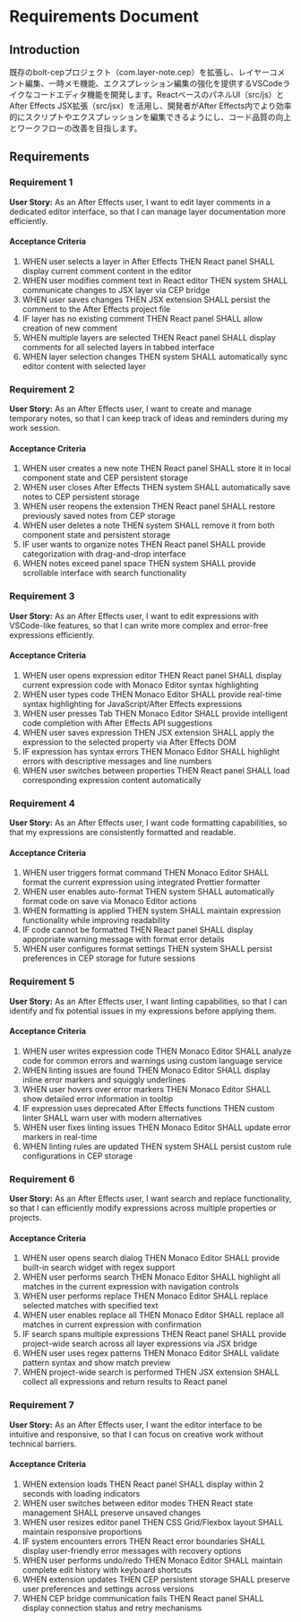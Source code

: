 # Requirements Document

## Introduction

既存のbolt-cepプロジェクト（com.layer-note.cep）を拡張し、レイヤーコメント編集、一時メモ機能、エクスプレッション編集の強化を提供するVSCodeライクなコードエディタ機能を開発します。ReactベースのパネルUI（src/js）とAfter Effects JSX拡張（src/jsx）を活用し、開発者がAfter Effects内でより効率的にスクリプトやエクスプレッションを編集できるようにし、コード品質の向上とワークフローの改善を目指します。

## Requirements

### Requirement 1

**User Story:** As an After Effects user, I want to edit layer comments in a dedicated editor interface, so that I can manage layer documentation more efficiently.

#### Acceptance Criteria

1. WHEN user selects a layer in After Effects THEN React panel SHALL display current comment content in the editor
2. WHEN user modifies comment text in React editor THEN system SHALL communicate changes to JSX layer via CEP bridge
3. WHEN user saves changes THEN JSX extension SHALL persist the comment to the After Effects project file
4. IF layer has no existing comment THEN React panel SHALL allow creation of new comment
5. WHEN multiple layers are selected THEN React panel SHALL display comments for all selected layers in tabbed interface
6. WHEN layer selection changes THEN system SHALL automatically sync editor content with selected layer

### Requirement 2

**User Story:** As an After Effects user, I want to create and manage temporary notes, so that I can keep track of ideas and reminders during my work session.

#### Acceptance Criteria

1. WHEN user creates a new note THEN React panel SHALL store it in local component state and CEP persistent storage
2. WHEN user closes After Effects THEN system SHALL automatically save notes to CEP persistent storage
3. WHEN user reopens the extension THEN React panel SHALL restore previously saved notes from CEP storage
4. WHEN user deletes a note THEN system SHALL remove it from both component state and persistent storage
5. IF user wants to organize notes THEN React panel SHALL provide categorization with drag-and-drop interface
6. WHEN notes exceed panel space THEN system SHALL provide scrollable interface with search functionality

### Requirement 3

**User Story:** As an After Effects user, I want to edit expressions with VSCode-like features, so that I can write more complex and error-free expressions efficiently.

#### Acceptance Criteria

1. WHEN user opens expression editor THEN React panel SHALL display current expression code with Monaco Editor syntax highlighting
2. WHEN user types code THEN Monaco Editor SHALL provide real-time syntax highlighting for JavaScript/After Effects expressions
3. WHEN user presses Tab THEN Monaco Editor SHALL provide intelligent code completion with After Effects API suggestions
4. WHEN user saves expression THEN JSX extension SHALL apply the expression to the selected property via After Effects DOM
5. IF expression has syntax errors THEN Monaco Editor SHALL highlight errors with descriptive messages and line numbers
6. WHEN user switches between properties THEN React panel SHALL load corresponding expression content automatically

### Requirement 4

**User Story:** As an After Effects user, I want code formatting capabilities, so that my expressions are consistently formatted and readable.

#### Acceptance Criteria

1. WHEN user triggers format command THEN Monaco Editor SHALL format the current expression using integrated Prettier formatter
2. WHEN user enables auto-format THEN system SHALL automatically format code on save via Monaco Editor actions
3. WHEN formatting is applied THEN system SHALL maintain expression functionality while improving readability
4. IF code cannot be formatted THEN React panel SHALL display appropriate warning message with format error details
5. WHEN user configures format settings THEN system SHALL persist preferences in CEP storage for future sessions

### Requirement 5

**User Story:** As an After Effects user, I want linting capabilities, so that I can identify and fix potential issues in my expressions before applying them.

#### Acceptance Criteria

1. WHEN user writes expression code THEN Monaco Editor SHALL analyze code for common errors and warnings using custom language service
2. WHEN linting issues are found THEN Monaco Editor SHALL display inline error markers and squiggly underlines
3. WHEN user hovers over error markers THEN Monaco Editor SHALL show detailed error information in tooltip
4. IF expression uses deprecated After Effects functions THEN custom linter SHALL warn user with modern alternatives
5. WHEN user fixes linting issues THEN Monaco Editor SHALL update error markers in real-time
6. WHEN linting rules are updated THEN system SHALL persist custom rule configurations in CEP storage

### Requirement 6

**User Story:** As an After Effects user, I want search and replace functionality, so that I can efficiently modify expressions across multiple properties or projects.

#### Acceptance Criteria

1. WHEN user opens search dialog THEN Monaco Editor SHALL provide built-in search widget with regex support
2. WHEN user performs search THEN Monaco Editor SHALL highlight all matches in the current expression with navigation controls
3. WHEN user performs replace THEN Monaco Editor SHALL replace selected matches with specified text
4. WHEN user enables replace all THEN Monaco Editor SHALL replace all matches in current expression with confirmation
5. IF search spans multiple expressions THEN React panel SHALL provide project-wide search across all layer expressions via JSX bridge
6. WHEN user uses regex patterns THEN Monaco Editor SHALL validate pattern syntax and show match preview
7. WHEN project-wide search is performed THEN JSX extension SHALL collect all expressions and return results to React panel

### Requirement 7

**User Story:** As an After Effects user, I want the editor interface to be intuitive and responsive, so that I can focus on creative work without technical barriers.

#### Acceptance Criteria

1. WHEN extension loads THEN React panel SHALL display within 2 seconds with loading indicators
2. WHEN user switches between editor modes THEN React state management SHALL preserve unsaved changes
3. WHEN user resizes editor panel THEN CSS Grid/Flexbox layout SHALL maintain responsive proportions
4. IF system encounters errors THEN React error boundaries SHALL display user-friendly error messages with recovery options
5. WHEN user performs undo/redo THEN Monaco Editor SHALL maintain complete edit history with keyboard shortcuts
6. WHEN extension updates THEN CEP persistent storage SHALL preserve user preferences and settings across versions
7. WHEN CEP bridge communication fails THEN React panel SHALL display connection status and retry mechanisms
